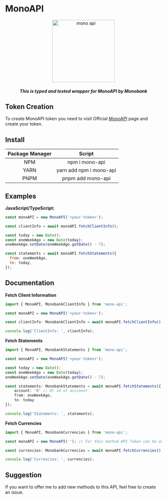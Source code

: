 # MonoAPI

<p align="center">
<img alt="mono api" src="https://api.monobank.ua/docs/logo.png" width="200px">
</p>

<h5 align="center">This is typed and tested wrapper for MonoAPI by Monobank</h5>

## Token Creation

To create MonoAPI token you need to visit Official [MonoAPI](https://api.monobank.ua/index.html 'MonoAPI') page and create your token.

## Install

| Package Manager |         Script          |
| :-------------: | :---------------------: |
|       NPM       |     npm i mono-api      |
|      YARN       | yarn add npm i mono-api |
|      PNPM       |    pnpm add mono-api    |

## Examples

**JavaScript/TypeScript:**

```javascript
const monoAPI = new MonoAPI('<your-token>');

const clientInfo = await monoAPI.fetchClientInfo();

const today = new Date();
const oneWeekAgo = new Date(today);
oneWeekAgo.setDate(oneWeekAgo.getDate() - 7);

const statements = await monoAPI.fetchStatements({
  from: oneWeekAgo,
  to: today,
});
```

## Documentation
**Fetch Client Information**
```typescript
import { MonoAPI, MonobankClientInfo } from 'mono-api';

const monoAPI = new MonoAPI('<your-token>');

const clientInfo: MonobankClientInfo = await monoAPI.fetchClientInfo();

console.log('ClientInfo: ', clientInfo);
```

**Fetch Statements**
```typescript
import { MonoAPI, MonobankStatements } from 'mono-api';

const monoAPI = new MonoAPI('<your-token>');

const today = new Date();
const oneWeekAgo = new Date(today);
oneWeekAgo.setDate(oneWeekAgo.getDate() - 7);

const statements: MonobankStatements = await monoAPI.fetchStatements({
	account: '0' // Or id of acccount
	from: oneWeekAgo,
	to: today
});

console.log('Statements: ', statements);
```
**Fetch Currencies**
```typescript
import { MonoAPI, MonobankCurrencies } from 'mono-api';

const monoAPI = new MonoAPI(''); // For this method API Token can be omitted

const currencies: MonobankCurrencies = await monoAPI.fetchCurrencies();

console.log('Currencies: ', currencies);
```

## Suggestion

If you want to offer me to add new methods to this API, feel free to create an issue.
